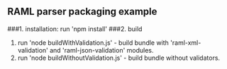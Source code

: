 ## RAML parser packaging example

###1. installation:
run 'npm install'
###2. build
1. run 'node buildWithValidation.js' - build bundle with 'raml-xml-validation' and 'raml-json-validation' modules.
2. run 'node buildWithoutValidation.js' - build bundle without validators.
